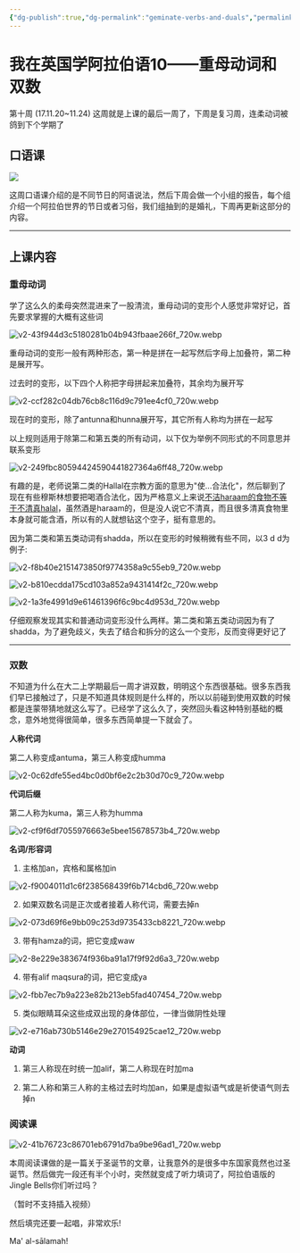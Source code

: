```yaml
---
{"dg-publish":true,"dg-permalink":"geminate-verbs-and-duals","permalink":"/geminate-verbs-and-duals/","created":"2024-01-28T22:07:38.153+08:00"}
---
```


# 我在英国学阿拉伯语10——重母动词和双数

第十周 (17.11.20~11.24) 这周就是上课的最后一周了，下周是复习周，连柔动词被鸽到下个学期了

  
## 口语课

![](https://pic4.zhimg.com/80/v2-459cf511bd1d35a2f67635e17f6ca9e3_720w.webp)

这周口语课介绍的是不同节日的阿语说法，然后下周会做一个小组的报告，每个组介绍一个阿拉伯世界的节日或者习俗，我们组抽到的是婚礼，下周再更新这部分的内容。

---

## 上课内容

### 重母动词

学了这么久的柔母突然混进来了一股清流，重母动词的变形个人感觉非常好记，首先要求掌握的大概有这些词

![v2-43f944d3c5180281b04b943fbaae266f_720w.webp](/img/user/B-Attachment/v2-43f944d3c5180281b04b943fbaae266f_720w.webp)

重母动词的变形一般有两种形态，第一种是拼在一起写然后字母上加叠符，第二种是展开写。


过去时的变形，以下四个人称把字母拼起来加叠符，其余均为展开写

![v2-ccf282c04db76cb8c116d9c791ee4cf0_720w.webp](/img/user/B-Attachment/v2-ccf282c04db76cb8c116d9c791ee4cf0_720w.webp)

现在时的变形，除了antunna和hunna展开写，其它所有人称均为拼在一起写

  

以上规则适用于除第二和第五类的所有动词，以下仅为举例不同形式的不同意思并联系变形

![v2-249fbc80594424590441827364a6ff48_720w.webp](/img/user/B-Attachment/v2-249fbc80594424590441827364a6ff48_720w.webp)

有趣的是，老师说第二类的Hallal在宗教方面的意思为"使...合法化"，然后聊到了现在有些穆斯林想要把喝酒合法化，因为严格意义上来说[不洁haraam的食物不等于不清真halal](https://link.zhihu.com/?target=https%3A//special.worldofislam.info/Food/halal_haram.html)，虽然酒是haraam的，但是没人说它不清真，而且很多清真食物里本身就可能含酒，所以有的人就想钻这个空子，挺有意思的。

  

因为第二类和第五类动词有shadda，所以在变形的时候稍微有些不同，以3 d d为例子:

![v2-f8b40e2151473850f9774358a9c55eb9_720w.webp](/img/user/B-Attachment/v2-f8b40e2151473850f9774358a9c55eb9_720w.webp)

![v2-b810ecdda175cd103a852a9431414f2c_720w.webp](/img/user/B-Attachment/v2-b810ecdda175cd103a852a9431414f2c_720w.webp)

![v2-1a3fe4991d9e61461396f6c9bc4d953d_720w.webp](/img/user/B-Attachment/v2-1a3fe4991d9e61461396f6c9bc4d953d_720w.webp)

仔细观察发现其实和普通动词变形没什么两样。第二类和第五类动词因为有了shadda，为了避免歧义，失去了结合和拆分的这么一个变形，反而变得更好记了

---

### 双数

不知道为什么在大二上学期最后一周才讲双数，明明这个东西很基础。很多东西我们早已接触过了，只是不知道具体规则是什么样的，所以以前碰到使用双数的时候都是连蒙带猜地就这么写了。已经学了这么久了，突然回头看这种特别基础的概念，意外地觉得很简单，很多东西简单提一下就会了。

  

**人称代词**

第二人称变成antuma，第三人称变成humma

![v2-0c62dfe55ed4bc0d0bf6e2c2b30d70c9_720w.webp](/img/user/B-Attachment/v2-0c62dfe55ed4bc0d0bf6e2c2b30d70c9_720w.webp)

**代词后缀**

第二人称为kuma，第三人称为humma

![v2-cf9f6df7055976663e5bee15678573b4_720w.webp](/img/user/B-Attachment/v2-cf9f6df7055976663e5bee15678573b4_720w.webp)


**名词/形容词**

1) 主格加an，宾格和属格加in

![v2-f9004011d1c6f238568439f6b714cbd6_720w.webp](/img/user/B-Attachment/v2-f9004011d1c6f238568439f6b714cbd6_720w.webp)

2) 如果双数名词是正次或者接着人称代词，需要去掉n

![v2-073d69f6e9bb09c253d9735433cb8221_720w.webp](/img/user/B-Attachment/v2-073d69f6e9bb09c253d9735433cb8221_720w.webp)

3) 带有hamza的词，把它变成waw

![v2-8e229e383674f936ba91a17f9f92d6a3_720w.webp](/img/user/B-Attachment/v2-8e229e383674f936ba91a17f9f92d6a3_720w.webp)

4) 带有alif maqsura的词，把它变成ya

![v2-fbb7ec7b9a223e82b213eb5fad407454_720w.webp](/img/user/B-Attachment/v2-fbb7ec7b9a223e82b213eb5fad407454_720w.webp)

5) 类似眼睛耳朵这些成双出现的身体部位，一律当做阴性处理

![v2-e716ab730b5146e29e270154925cae12_720w.webp](/img/user/B-Attachment/v2-e716ab730b5146e29e270154925cae12_720w.webp)

**动词**

1) 第三人称现在时统一加alif，第二人称现在时加ma

2) 第二人称和第三人称的主格过去时均加an，如果是虚拟语气或是祈使语气则去掉n

  

### 阅读课

![v2-41b76723c86701eb6791d7ba9be96ad1_720w.webp](/img/user/B-Attachment/v2-41b76723c86701eb6791d7ba9be96ad1_720w.webp)

本周阅读课做的是一篇关于圣诞节的文章，让我意外的是很多中东国家竟然也过圣诞节。然后做完一段还有半个小时，突然就变成了听力填词了，阿拉伯语版的Jingle Bells你们听过吗？

（暂时不支持插入视频）

然后填完还要一起唱，非常欢乐!

Ma' al-sālamah!